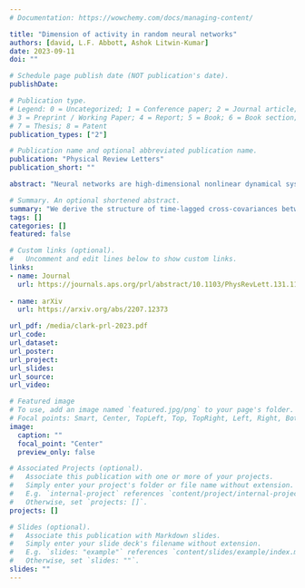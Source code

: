 ```yaml
---
# Documentation: https://wowchemy.com/docs/managing-content/

title: "Dimension of activity in random neural networks"
authors: [david, L.F. Abbott, Ashok Litwin-Kumar]
date: 2023-09-11
doi: ""

# Schedule page publish date (NOT publication's date).
publishDate: 

# Publication type.
# Legend: 0 = Uncategorized; 1 = Conference paper; 2 = Journal article;
# 3 = Preprint / Working Paper; 4 = Report; 5 = Book; 6 = Book section;
# 7 = Thesis; 8 = Patent
publication_types: ["2"]

# Publication name and optional abbreviated publication name.
publication: "Physical Review Letters"
publication_short: ""

abstract: "Neural networks are high-dimensional nonlinear dynamical systems that process information through the coordinated activity of many connected units. Understanding how biological and machine-learning networks function and learn requires knowledge of the structure of this coordinated activity, information contained, for example, in cross covariances between units. Self-consistent dynamical mean field theory (DMFT) has elucidated several features of random neural networks—in particular, that they can generate chaotic activity—however, a calculation of cross covariances using this approach has not been provided. Here, we calculate cross covariances self-consistently via a two-site cavity DMFT. We use this theory to probe spatiotemporal features of activity coordination in a classic random-network model with independent and identically distributed (i.i.d.) couplings, showing an extensive but fractionally low effective dimension of activity and a long population-level timescale. Our formulas apply to a wide range of single-unit dynamics and generalize to non-i.i.d. couplings. As an example of the latter, we analyze the case of partially symmetric couplings."

# Summary. An optional shortened abstract.
summary: "We derive the structure of time-lagged cross-covariances between neurons in nonlinear recurrent neural networks with random synaptic couplings."
tags: []
categories: []
featured: false

# Custom links (optional).
#   Uncomment and edit lines below to show custom links.
links:
- name: Journal
  url: https://journals.aps.org/prl/abstract/10.1103/PhysRevLett.131.118401
  
- name: arXiv
  url: https://arxiv.org/abs/2207.12373

url_pdf: /media/clark-prl-2023.pdf
url_code: 
url_dataset:
url_poster: 
url_project:
url_slides:
url_source:
url_video:

# Featured image
# To use, add an image named `featured.jpg/png` to your page's folder. 
# Focal points: Smart, Center, TopLeft, Top, TopRight, Left, Right, BottomLeft, Bottom, BottomRight.
image:
  caption: ""
  focal_point: "Center"
  preview_only: false

# Associated Projects (optional).
#   Associate this publication with one or more of your projects.
#   Simply enter your project's folder or file name without extension.
#   E.g. `internal-project` references `content/project/internal-project/index.md`.
#   Otherwise, set `projects: []`.
projects: []

# Slides (optional).
#   Associate this publication with Markdown slides.
#   Simply enter your slide deck's filename without extension.
#   E.g. `slides: "example"` references `content/slides/example/index.md`.
#   Otherwise, set `slides: ""`.
slides: ""
---
```

